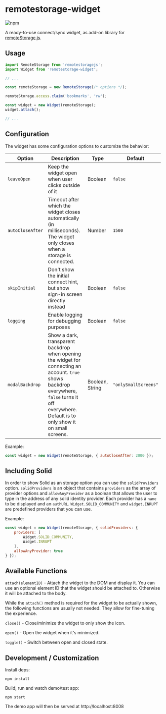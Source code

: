 # remotestorage-widget

[![npm](https://img.shields.io/npm/v/remotestorage-widget.svg)](https://www.npmjs.com/package/remotestorage-widget)

A ready-to-use connect/sync widget, as add-on library for
[remoteStorage.js](https://github.com/remotestorage/remotestorage.js/).

## Usage

```js
import RemoteStorage from 'remotestoragejs';
import Widget from 'remotestorage-widget';

// ...

const remoteStorage = new RemoteStorage(/* options */);

remoteStorage.access.claim('bookmarks', 'rw');

const widget = new Widget(remoteStorage);
widget.attach();

// ...
```

## Configuration

The widget has some configuration options to customize the behavior:

| Option | Description | Type | Default |
|---|---|---|---|
| `leaveOpen` | Keep the widget open when user clicks outside of it | Boolean | `false` |
| `autoCloseAfter` | Timeout after which the widget closes automatically (in milliseconds). The widget only closes when a storage is connected. | Number | `1500` |
| `skipInitial` | Don't show the initial connect hint, but show sign-in screen directly instead | Boolean | `false` |
| `logging` | Enable logging for debugging purposes | Boolean | `false` |
| `modalBackdrop` | Show a dark, transparent backdrop when opening the widget for connecting an account. `true` shows backdrop everywhere, `false` turns it off everywhere. Default is to only show it on small screens. | Boolean, String | `"onlySmallScreens"` |

Example:

```js
const widget = new Widget(remoteStorage, { autoCloseAfter: 2000 });
```

## Including Solid

In order to show Solid as an storage option you can use the `solidProviders` option.
`solidProviders` is an object that contains `providers` as the array of provider options and
`allowAnyProvider` as a boolean that allows the user to type in the address of any solid
identity provider. Each provider has a `name` to be displayed and an `authURL`.
`Widget.SOLID_COMMUNITY` and `widget.INRUPT` are predefined providers that you can use.

Example:

```js
const widget = new Widget(remoteStorage, { solidProviders: {
    providers: [
        Widget.SOLID_COMMUNITY,
        Widget.INRUPT
    ],
    allowAnyProvider: true
} });
```

## Available Functions

`attach(elementID)` - Attach the widget to the DOM and display it. You can
use an optional element ID that the widget should be attached to.
Otherwise it will be attached to the body.

While the `attach()` method is required for the widget to be actually
shown, the following functions are usually not needed. They allow for
fine-tuning the experience.

`close()` - Close/minimize the widget to only show the icon.

`open()` - Open the widget when it's minimized.

`toggle()` - Switch between open and closed state.

## Development / Customization

Install deps:

    npm install

Build, run and watch demo/test app:

    npm start

The demo app will then be served at http://localhost:8008
